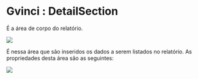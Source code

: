 # Gvinci : DetailSection

É a área de corpo do relatório.

![](http://www.gvinci.com.br/manual/tlrkdetailsection2.zoom73.png)

É nessa área que são inseridos os dados a serem listados no relatório. As propriedades desta área são as seguintes:

![](http://www.gvinci.com.br/manual/tlrkrel_2.zoom80.png)

